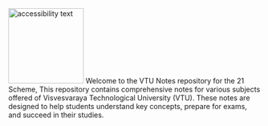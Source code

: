 <img src="https://upload.wikimedia.org/wikipedia/en/a/a0/Visvesvaraya_Technological_University_logo.png" width="150" height="150" alt="accessibility text">
Welcome to the VTU Notes repository for the 21 Scheme, This repository contains comprehensive notes for various subjects offered of Visvesvaraya Technological University (VTU). These notes are designed to help students understand key concepts, prepare for exams, and succeed in their studies.
